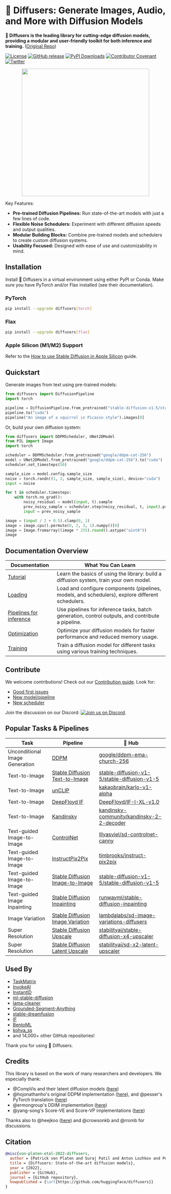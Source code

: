 # 🤗 Diffusers: Generate Images, Audio, and More with Diffusion Models

**🤗 Diffusers is the leading library for cutting-edge diffusion models, providing a modular and user-friendly toolkit for both inference and training.**  ([Original Repo](https://github.com/huggingface/diffusers))

[![License](https://img.shields.io/github/license/huggingface/datasets.svg?color=blue)](https://github.com/huggingface/diffusers/blob/main/LICENSE)
[![GitHub release](https://img.shields.io/github/release/huggingface/diffusers.svg)](https://github.com/huggingface/diffusers/releases)
[![PyPI Downloads](https://static.pepy.tech/badge/diffusers/month)](https://pepy.tech/project/diffusers)
[![Contributor Covenant](https://img.shields.io/badge/Contributor%20Covenant-2.1-4baaaa.svg)](CODE_OF_CONDUCT.md)
[![Twitter](https://img.shields.io/twitter/url/https/twitter.com/diffuserslib.svg?style=social&label=Follow%20%40diffuserslib)](https://twitter.com/diffuserslib)

<p align="center">
    <img src="https://raw.githubusercontent.com/huggingface/diffusers/main/docs/source/en/imgs/diffusers_library.jpg" width="400"/>
    <br>
</p>

Key Features:

*   **Pre-trained Diffusion Pipelines:** Run state-of-the-art models with just a few lines of code.
*   **Flexible Noise Schedulers:** Experiment with different diffusion speeds and output qualities.
*   **Modular Building Blocks:** Combine pre-trained models and schedulers to create custom diffusion systems.
*   **Usability Focused:** Designed with ease of use and customizability in mind.

## Installation

Install 🤗 Diffusers in a virtual environment using either PyPI or Conda. Make sure you have PyTorch and/or Flax installed (see their documentation).

### PyTorch

```bash
pip install --upgrade diffusers[torch]
```

### Flax

```bash
pip install --upgrade diffusers[flax]
```

### Apple Silicon (M1/M2) Support

Refer to the [How to use Stable Diffusion in Apple Silicon](https://huggingface.co/docs/diffusers/optimization/mps) guide.

## Quickstart

Generate images from text using pre-trained models:

```python
from diffusers import DiffusionPipeline
import torch

pipeline = DiffusionPipeline.from_pretrained("stable-diffusion-v1-5/stable-diffusion-v1-5", torch_dtype=torch.float16)
pipeline.to("cuda")
pipeline("An image of a squirrel in Picasso style").images[0]
```

Or, build your own diffusion system:

```python
from diffusers import DDPMScheduler, UNet2DModel
from PIL import Image
import torch

scheduler = DDPMScheduler.from_pretrained("google/ddpm-cat-256")
model = UNet2DModel.from_pretrained("google/ddpm-cat-256").to("cuda")
scheduler.set_timesteps(50)

sample_size = model.config.sample_size
noise = torch.randn((1, 3, sample_size, sample_size), device="cuda")
input = noise

for t in scheduler.timesteps:
    with torch.no_grad():
        noisy_residual = model(input, t).sample
        prev_noisy_sample = scheduler.step(noisy_residual, t, input).prev_sample
        input = prev_noisy_sample

image = (input / 2 + 0.5).clamp(0, 1)
image = image.cpu().permute(0, 2, 3, 1).numpy()[0]
image = Image.fromarray((image * 255).round().astype("uint8"))
image
```

## Documentation Overview

| Documentation                                               | What You Can Learn                                                                                                                                                                                                                                       |
| ----------------------------------------------------------- | -------------------------------------------------------------------------------------------------------------------------------------------------------------------------------------------------------------------------------------------------------- |
| [Tutorial](https://huggingface.co/docs/diffusers/tutorials/tutorial_overview)                       | Learn the basics of using the library: build a diffusion system, train your own model.                                                                                                                             |
| [Loading](https://huggingface.co/docs/diffusers/using-diffusers/loading)                         | Load and configure components (pipelines, models, and schedulers), explore different schedulers.                                                                                                                        |
| [Pipelines for inference](https://huggingface.co/docs/diffusers/using-diffusers/overview_techniques) | Use pipelines for inference tasks, batch generation, control outputs, and contribute a pipeline.                                                                                                                        |
| [Optimization](https://huggingface.co/docs/diffusers/optimization/fp16)                        | Optimize your diffusion models for faster performance and reduced memory usage.                                                                                                                                            |
| [Training](https://huggingface.co/docs/diffusers/training/overview)                              | Train a diffusion model for different tasks using various training techniques.                                                                                                                                               |

## Contribute

We welcome contributions!  Check out our [Contribution guide](https://github.com/huggingface/diffusers/blob/main/CONTRIBUTING.md).  Look for:

*   [Good first issues](https://github.com/huggingface/diffusers/issues?q=is%3Aopen+is%3Aissue+label%3A%22good+first+issue%22)
*   [New model/pipeline](https://github.com/huggingface/diffusers/issues?q=is%3Aopen+is%3Aissue+label%3A%22New+pipeline%2Fmodel%22)
*   [New scheduler](https://github.com/huggingface/diffusers/issues?q=is%3Aopen+is%3Aissue+label%3A%22New+scheduler%22)

Join the discussion on our Discord: <a href="https://discord.gg/G7tWnz98XR"><img alt="Join us on Discord" src="https://img.shields.io/discord/823813159592001537?color=5865F2&logo=discord&logoColor=white"></a>.

## Popular Tasks & Pipelines

| Task                       | Pipeline                                                                                                                                    | 🤗 Hub                                                                                                                   |
| -------------------------- | ------------------------------------------------------------------------------------------------------------------------------------------- | ------------------------------------------------------------------------------------------------------------------------ |
| Unconditional Image Generation | [DDPM](https://huggingface.co/docs/diffusers/api/pipelines/ddpm)                                                                                   | [google/ddpm-ema-church-256](https://huggingface.co/google/ddpm-ema-church-256)                                                 |
| Text-to-Image              | [Stable Diffusion Text-to-Image](https://huggingface.co/docs/diffusers/api/pipelines/stable_diffusion/text2img)                                | [stable-diffusion-v1-5/stable-diffusion-v1-5](https://huggingface.co/stable-diffusion-v1-5/stable-diffusion-v1-5)        |
| Text-to-Image              | [unCLIP](https://huggingface.co/docs/diffusers/api/pipelines/unclip)                                                                                    | [kakaobrain/karlo-v1-alpha](https://huggingface.co/kakaobrain/karlo-v1-alpha)                                                 |
| Text-to-Image              | [DeepFloyd IF](https://huggingface.co/docs/diffusers/api/pipelines/deepfloyd_if)                                                                           | [DeepFloyd/IF-I-XL-v1.0](https://huggingface.co/DeepFloyd/IF-I-XL-v1.0)                                                     |
| Text-to-Image              | [Kandinsky](https://huggingface.co/docs/diffusers/api/pipelines/kandinsky)                                                                              | [kandinsky-community/kandinsky-2-2-decoder](https://huggingface.co/kandinsky-community/kandinsky-2-2-decoder)                |
| Text-guided Image-to-Image  | [ControlNet](https://huggingface.co/docs/diffusers/api/pipelines/controlnet)                                                                                | [lllyasviel/sd-controlnet-canny](https://huggingface.co/lllyasviel/sd-controlnet-canny)                                       |
| Text-guided Image-to-Image  | [InstructPix2Pix](https://huggingface.co/docs/diffusers/api/pipelines/pix2pix)                                                                        | [timbrooks/instruct-pix2pix](https://huggingface.co/timbrooks/instruct-pix2pix)                                           |
| Text-guided Image-to-Image  | [Stable Diffusion Image-to-Image](https://huggingface.co/docs/diffusers/api/pipelines/stable_diffusion/img2img)                             | [stable-diffusion-v1-5/stable-diffusion-v1-5](https://huggingface.co/stable-diffusion-v1-5/stable-diffusion-v1-5)        |
| Text-guided Image Inpainting| [Stable Diffusion Inpainting](https://huggingface.co/docs/diffusers/api/pipelines/stable_diffusion/inpaint)                                    | [runwayml/stable-diffusion-inpainting](https://huggingface.co/runwayml/stable-diffusion-inpainting)                      |
| Image Variation            | [Stable Diffusion Image Variation](https://huggingface.co/docs/diffusers/api/pipelines/stable_diffusion/image_variation)                          | [lambdalabs/sd-image-variations-diffusers](https://huggingface.co/lambdalabs/sd-image-variations-diffusers)                |
| Super Resolution           | [Stable Diffusion Upscale](https://huggingface.co/docs/diffusers/api/pipelines/stable_diffusion/upscale)                                     | [stabilityai/stable-diffusion-x4-upscaler](https://huggingface.co/stabilityai/stable-diffusion-x4-upscaler)              |
| Super Resolution           | [Stable Diffusion Latent Upscale](https://huggingface.co/docs/diffusers/api/pipelines/stable_diffusion/latent_upscale)                               | [stabilityai/sd-x2-latent-upscaler](https://huggingface.co/stabilityai/sd-x2-latent-upscaler)                            |

## Used By

*   [TaskMatrix](https://github.com/microsoft/TaskMatrix)
*   [InvokeAI](https://github.com/invoke-ai/InvokeAI)
*   [InstantID](https://github.com/InstantID/InstantID)
*   [ml-stable-diffusion](https://github.com/apple/ml-stable-diffusion)
*   [lama-cleaner](https://github.com/Sanster/lama-cleaner)
*   [Grounded-Segment-Anything](https://github.com/IDEA-Research/Grounded-Segment-Anything)
*   [stable-dreamfusion](https://github.com/ashawkey/stable-dreamfusion)
*   [IF](https://github.com/deep-floyd/IF)
*   [BentoML](https://github.com/bentoml/BentoML)
*   [kohya\_ss](https://github.com/bmaltais/kohya_ss)
*   and 14,000+ other GitHub repositories!

Thank you for using 🤗 Diffusers.

## Credits

This library is based on the work of many researchers and developers.  We especially thank:

*   @CompVis and their latent diffusion models ([here](https://github.com/CompVis/latent-diffusion))
*   @hojonathanho's original DDPM implementation ([here](https://github.com/hojonathanho/diffusion)), and @pesser's PyTorch translation ([here](https://github.com/pesser/pytorch_diffusion))
*   @ermongroup's DDIM implementation ([here](https://github.com/ermongroup/ddim))
*   @yang-song's Score-VE and Score-VP implementations ([here](https://github.com/yang-song/score_sde_pytorch))

Thanks also to @heejkoo ([here](https://github.com/heejkoo/Awesome-Diffusion-Models)) and @crowsonkb and @rromb for discussions.

## Citation

```bibtex
@misc{von-platen-etal-2022-diffusers,
  author = {Patrick von Platen and Suraj Patil and Anton Lozhkov and Pedro Cuenca and Nathan Lambert and Kashif Rasul and Mishig Davaadorj and Dhruv Nair and Sayak Paul and William Berman and Yiyi Xu and Steven Liu and Thomas Wolf},
  title = {Diffusers: State-of-the-art diffusion models},
  year = {2022},
  publisher = {GitHub},
  journal = {GitHub repository},
  howpublished = {\url{https://github.com/huggingface/diffusers}}
}
```